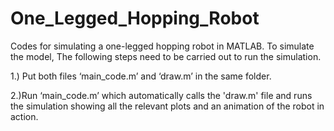 # One_Legged_Hopping_Robot
Codes for simulating a one-legged hopping robot in MATLAB. To simulate the model, The following steps need to be carried out to run the simulation.

1.) Put both files ‘main_code.m’ and ‘draw.m’ in the same folder.

2.)Run ‘main_code.m’ which automatically calls the 'draw.m' file and runs the simulation showing all 
the relevant plots and an animation of the robot in action.
